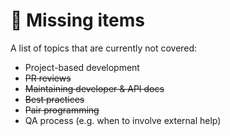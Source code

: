 # 👀 Missing items

A list of topics that are currently not covered:

* Project-based development
* ~~PR reviews~~
* ~~Maintaining developer & API docs~~
* ~~Best practices~~
* ~~Pair programming~~
* QA process (e.g. when to involve external help)

